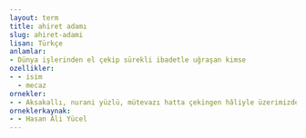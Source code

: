 ```yaml
---
layout: term
title: ahiret adamı
slug: ahiret-adami
lisan: Türkçe
anlamlar:
- Dünya işlerinden el çekip sürekli ibadetle uğraşan kimse
ozellikler:
- - isim
  - mecaz
ornekler:
- - Aksakallı, nurani yüzlü, mütevazı hatta çekingen hâliyle üzerimizde bir ahiret adamı izi bırakan mihmandarımızın beraberinde gezip sözlerini dinlemeye başlayınca gördük ki…
orneklerkaynak:
- - Hasan Âli Yücel
---
```

